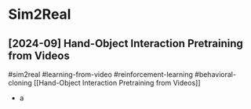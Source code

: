 # Sim2Real

## [2024-09] Hand-Object Interaction Pretraining from Videos

#sim2real
#learning-from-video
#reinforcement-learning
#behavioral-cloning
[[Hand-Object Interaction Pretraining from Videos]]
- a
